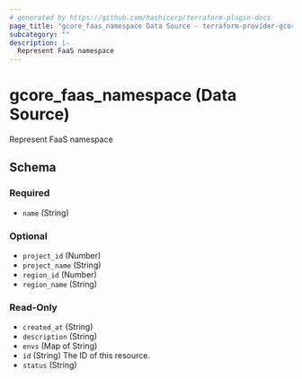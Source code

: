 ```yaml
---
# generated by https://github.com/hashicorp/terraform-plugin-docs
page_title: "gcore_faas_namespace Data Source - terraform-provider-gcore"
subcategory: ""
description: |-
  Represent FaaS namespace
---
```


# gcore_faas_namespace (Data Source)

Represent FaaS namespace



<!-- schema generated by tfplugindocs -->
## Schema

### Required

- `name` (String)

### Optional

- `project_id` (Number)
- `project_name` (String)
- `region_id` (Number)
- `region_name` (String)

### Read-Only

- `created_at` (String)
- `description` (String)
- `envs` (Map of String)
- `id` (String) The ID of this resource.
- `status` (String)


